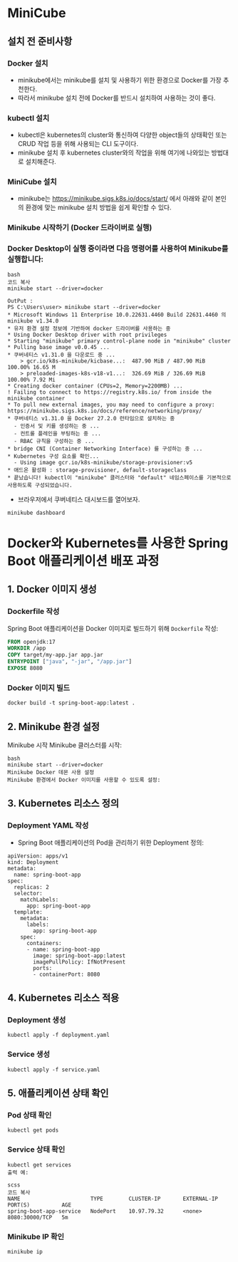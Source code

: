 # MiniCube

## 설치 전 준비사항
### Docker 설치 
* minikube에서는 minikube를 설치 및 사용하기 위한 환경으로 Docker를 가장 추천한다.
* 따라서 minikube 설치 전에 Docker를 반드시 설치하여 사용하는 것이 좋다.
### kubectl 설치 
* kubectl은 kubernetes의 cluster와 통신하여 다양한 object들의 상태확인 또는 CRUD 작업 등을 위해 사용되는 CLI 도구이다.
* minikube 설치 후 kubernetes cluster와의 작업을 위해 여기에 나와있는 방법대로 설치해준다.

### MiniCube 설치
* minikube는 https://minikube.sigs.k8s.io/docs/start/ 에서 아래와 같이 본인의 환경에 맞는 minikube 설치 방법을 쉽게 확인할 수 있다.

### Minikube 시작하기 (Docker 드라이버로 실행)
### Docker Desktop이 실행 중이라면 다음 명령어를 사용하여 Minikube를 실행합니다:
```
bash
코드 복사
minikube start --driver=docker
```
```
OutPut :
PS C:\Users\user> minikube start --driver=docker
* Microsoft Windows 11 Enterprise 10.0.22631.4460 Build 22631.4460 의 minikube v1.34.0
* 유저 환경 설정 정보에 기반하여 docker 드라이버를 사용하는 중
* Using Docker Desktop driver with root privileges
* Starting "minikube" primary control-plane node in "minikube" cluster
* Pulling base image v0.0.45 ...
* 쿠버네티스 v1.31.0 을 다운로드 중 ...
    > gcr.io/k8s-minikube/kicbase...:  487.90 MiB / 487.90 MiB  100.00% 16.65 M
    > preloaded-images-k8s-v18-v1...:  326.69 MiB / 326.69 MiB  100.00% 7.92 Mi
* Creating docker container (CPUs=2, Memory=2200MB) ...
! Failing to connect to https://registry.k8s.io/ from inside the minikube container
* To pull new external images, you may need to configure a proxy: https://minikube.sigs.k8s.io/docs/reference/networking/proxy/
* 쿠버네티스 v1.31.0 을 Docker 27.2.0 런타임으로 설치하는 중
  - 인증서 및 키를 생성하는 중 ...
  - 컨트롤 플레인을 부팅하는 중 ...
  - RBAC 규칙을 구성하는 중 ...
* bridge CNI (Container Networking Interface) 를 구성하는 중 ...
* Kubernetes 구성 요소를 확인...
  - Using image gcr.io/k8s-minikube/storage-provisioner:v5
* 애드온 활성화 : storage-provisioner, default-storageclass
* 끝났습니다! kubectl이 "minikube" 클러스터와 "default" 네임스페이스를 기본적으로 사용하도록 구성되었습니다.
```

* 브라우저에서 쿠버네티스 대시보드를 열어보자.
```
minikube dashboard
```

# Docker와 Kubernetes를 사용한 Spring Boot 애플리케이션 배포 과정

## 1. **Docker 이미지 생성**

### Dockerfile 작성
Spring Boot 애플리케이션을 Docker 이미지로 빌드하기 위해 `Dockerfile` 작성:
```dockerfile
FROM openjdk:17
WORKDIR /app
COPY target/my-app.jar app.jar
ENTRYPOINT ["java", "-jar", "/app.jar"]
EXPOSE 8080
```
### Docker 이미지 빌드
```
docker build -t spring-boot-app:latest .
```

## 2. Minikube 환경 설정
Minikube 시작
Minikube 클러스터를 시작:
```
bash 
minikube start --driver=docker
Minikube Docker 데몬 사용 설정
Minikube 환경에서 Docker 이미지를 사용할 수 있도록 설정:
```

## 3. Kubernetes 리소스 정의

### Deployment YAML 작성
* Spring Boot 애플리케이션의 Pod을 관리하기 위한 Deployment 정의:
```
apiVersion: apps/v1
kind: Deployment
metadata:
  name: spring-boot-app
spec:
  replicas: 2
  selector:
    matchLabels:
      app: spring-boot-app
  template:
    metadata:
      labels:
        app: spring-boot-app
    spec:
      containers:
      - name: spring-boot-app
        image: spring-boot-app:latest
        imagePullPolicy: IfNotPresent
        ports:
        - containerPort: 8080
```

## 4. Kubernetes 리소스 적용

### Deployment 생성 
```
kubectl apply -f deployment.yaml
```
### Service 생성 
```
kubectl apply -f service.yaml
```


## 5. 애플리케이션 상태 확인
### Pod 상태 확인 
```
kubectl get pods
```
### Service 상태 확인
```
kubectl get services
출력 예:

scss
코드 복사
NAME                      TYPE        CLUSTER-IP       EXTERNAL-IP   PORT(S)          AGE
spring-boot-app-service   NodePort    10.97.79.32      <none>        8080:30000/TCP   5m
```

### Minikube IP 확인
```
minikube ip
```
